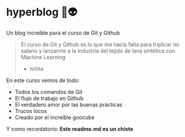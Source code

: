 # hyperblog 🚀👽

Un blog increíble para el curso de Git y Github
> El curso de Git y Github es lo que me hacía falta para triplicar mi salario y lanzarme a la industria del tejido de lana sintética con Machine Learning
> - niñita

En este curso vemos de todo:
* Todos los comandos de Git
* El flujo de trabajo en Github
* El verdadero amor por las buenas prácticas
* Trucos locos
* Creado por el increíble goocube

Y como recordatorio: **Este readme.md es un chiste**
